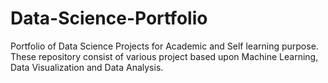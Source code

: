 # Data-Science-Portfolio
Portfolio of Data Science Projects for Academic and Self learning purpose. These repository consist of various project based upon Machine Learning, Data Visualization and Data Analysis.
